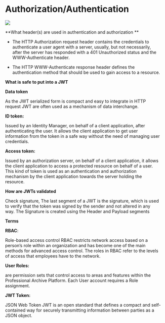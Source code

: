 # Authorization/Authentication

![](https://s3.ap-south-1.amazonaws.com/afteracademy-server-uploads/authentication-vs-authorization-diff-a7acc34e88679381.png)

 **What header(s) are used in authentication and authorization **

* The HTTP Authorization request header contains the credentials to authenticate a user agent with a server, usually, but not necessarily, after the server has responded with a 401 Unauthorized status and the WWW-Authenticate header.

* The HTTP WWW-Authenticate response header defines the authentication method that should be used to gain access to a resource.

 **What is safe to put into a JWT**

**Data token**

 As the JWT serialized form is compact and easy to integrate in HTTP request JWT are often used as a mechanism of data interchange.

**ID token:**

 Issued by an Identity Manager, on behalf of a client application, after authenticating the user. It allows the client application to get user information from the token in a safe way without the need of managing user credentials.

**Access token:**

 Issued by an authorization server, on behalf of a client application, it allows the client application to access a protected resource on behalf of a user. This kind of token is used as an authentication and authorization mechanism by the client application towards the server holding the resource.

**How are JWTs validated**

Check signature, The last segment of a JWT is the signature, which is used to verify that the token was signed by the sender and not altered in any way. The Signature is created using the Header and Payload segments

**Terms**

**RBAC**:

Role-based access control RBAC restricts network access based on a person’s role within an organization and has become one of the main methods for advanced access control. The roles in RBAC refer to the levels of access that employees have to the network.

**User Roles:**

 are permission sets that control access to areas and features within the Professional Archive Platform. Each User account requires a Role assignment.

**JWT Token:**

 JSON Web Token JWT is an open standard that defines a compact and self-contained way for securely transmitting information between parties as a JSON object.